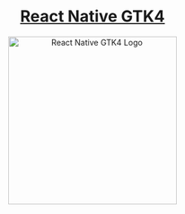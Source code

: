 <div align="center">
  <h1>
    <a href="packages/react-native-gtk4/README.md">React Native GTK4</a>
  </h1>
  <img src="https://github.com/eugeniodepalo/react-native-gtk4/assets/151741/a63e79ee-f9ae-435d-84be-9534119fc763" width="300" alt="React Native GTK4 Logo" />
</div>
